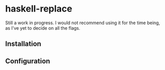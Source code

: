 # haskell-replace

Still a work in progress. I would not recommend using it for the time being, as
I've yet to decide on all the flags.

## Installation

## Configuration
